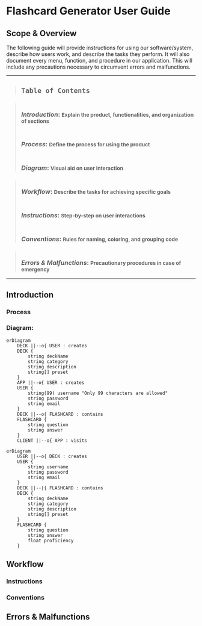 # Flashcard Generator User Guide

## Scope & Overview

The following guide will provide instructions for using our software/system, describe how users work, and describe the tasks they perform. It will also document every menu, function, and procedure in our application. This will include any precautions necessary to circumvent errors and malfunctions.

---

> ## **``Table of Contents``**

> ### <br>*Introduction*: <small>Explain the product, functionalities, and organization of sections</small>
> ### <br>*Process*: <small>Define the process for using the product</small>
> ### <br>*Diagram*: <small>Visual aid on user interaction</small>


> ### <br>*Workflow*: <small>Describe the tasks for achieving specific goals</small>
> ### <br>*Instructions*: <small>Step-by-step on user interactions</small>
> ### <br>*Conventions*: <small>Rules for naming, coloring, and grouping code</small>

> ### <br>*Errors & Malfunctions*: <small>Precautionary procedures in case of emergency</small>


---

## Introduction


### Process


### Diagram:
```mermaid
erDiagram
    DECK ||--o{ USER : creates
    DECK {
        string deckName
        string category
        string description
        string[] preset
    }
    APP ||--o{ USER : creates
    USER {
        string(99) username "Only 99 characters are allowed"
        string password
        string email
    }
    DECK ||--o{ FLASHCARD : contains
    FLASHCARD {
        string question
        string answer
    }
    CLIENT ||--o{ APP : visits
```
```mermaid
erDiagram
    USER ||--o{ DECK : creates
    USER {
        string username
        string password
        string email
    }
    DECK ||--|{ FLASHCARD : contains
    DECK {
        string deckName
        string category
        string description
        string[] preset
    }
    FLASHCARD {
        string question
        string answer
        float proficiency
    }
```

## Workflow


### Instructions


### Conventions


## Errors & Malfunctions
